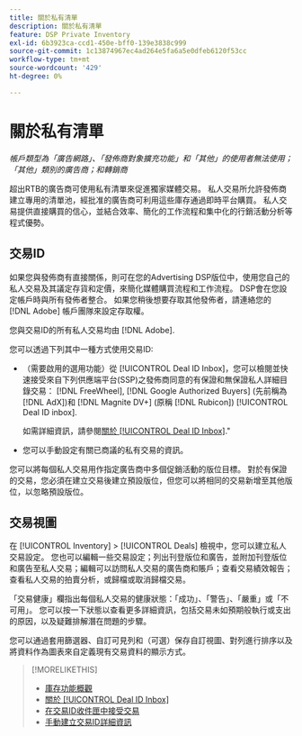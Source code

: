 ```yaml
---
title: 關於私有清單
description: 關於私有清單
feature: DSP Private Inventory
exl-id: 6b3923ca-ccd1-450e-bff0-139e3838c999
source-git-commit: 1c13874967ec4ad264e5fa6a5e0dfeb6120f53cc
workflow-type: tm+mt
source-wordcount: '429'
ht-degree: 0%

---
```


# 關於私有清單

*帳戶類型為「廣告網路」、「發佈商對象擴充功能」和「其他」的使用者無法使用；「其他」類別的廣告商；和轉銷商*

超出RTB的廣告商可使用私有清單來促進獨家媒體交易。 私人交易所允許發佈商建立專用的清單池，經批准的廣告商可利用這些庫存通過即時平台購買。 私人交易提供直接購買的信心，並結合效率、簡化的工作流程和集中化的行銷活動分析等程式優勢。

## 交易ID

如果您與發佈商有直接關係，則可在您的Advertising DSP版位中，使用您自己的私人交易及其議定存貨和定價，來簡化媒體購買流程和工作流程。 DSP會在您設定帳戶時與所有發佈者整合。 如果您稍後想要存取其他發佈者，請連絡您的 [!DNL Adobe] 帳戶團隊來設定存取權。 <!-- + sentence from Ramey? (no longer here) about how we certify the publishers -->

您與交易ID的所有私人交易均由 [!DNL Adobe].

您可以透過下列其中一種方式使用交易ID:

* （需要啟用的選用功能）從 [!UICONTROL Deal ID Inbox]，您可以檢閱並快速接受來自下列供應端平台(SSP)之發佈商同意的有保證和無保證私人詳細目錄交易： [!DNL FreeWheel], [!DNL Google Authorized Buyers] (先前稱為 [!DNL AdX])和 [!DNL Magnite DV+] (原稱 [!DNL Rubicon]) [!UICONTROL Deal ID inbox].

   如需詳細資訊，請參閱[關於 [!UICONTROL Deal ID Inbox]](deal-id-inbox-about.md).&quot;

* 您可以手動設定有關已商議的私有交易的資訊。

您可以將每個私人交易用作指定廣告商中多個促銷活動的版位目標。 對於有保證的交易，您必須在建立交易後建立預設版位，但您可以將相同的交易新增至其他版位，以忽略預設版位。

## 交易視圖

在 [!UICONTROL Inventory] > [!UICONTROL Deals] 檢視中，您可以建立私人交易設定。 您也可以編輯一些交易設定；列出刊登版位和廣告，並附加刊登版位和廣告至私人交易；編輯可以訪問私人交易的廣告商和賬戶；查看交易績效報告；查看私人交易的拍賣分析，或歸檔或取消歸檔交易。<!-- ; or edit the attribute tags for a deal -->

「交易健康」欄指出每個私人交易的健康狀態：「成功」、「警告」、「嚴重」或「不可用」。 您可以按一下狀態以查看更多詳細資訊，包括交易未如預期般執行或支出的原因，以及疑難排解潛在問題的步驟。

您可以通過套用篩選器、自訂可見列和（可選）保存自訂視圖、對列進行排序以及將資料作為圖表來自定義現有交易資料的顯示方式。

>[!MORELIKETHIS]
>
>* [庫存功能概觀](/help/dsp/inventory/inventory-overview.md)
>* [關於 [!UICONTROL Deal ID Inbox]](/help/dsp/inventory/deal-id-inbox-about.md)
>* [在交易ID收件匣中接受交易](deal-id-inbox-accept.md)
>* [手動建立交易ID詳細資訊](deal-id-create.md)

